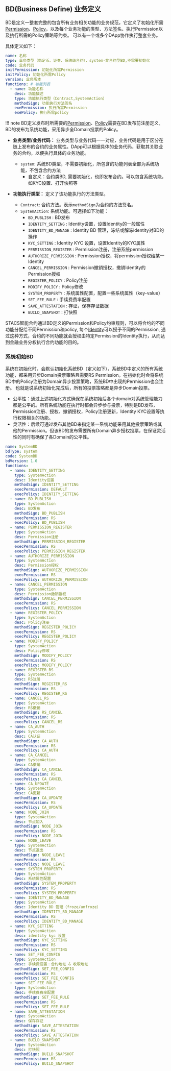 ## **BD(Business Define) 业务定义**
BD是定义一整套完整的包含所有业务相关功能的业务规范，它定义了初始化所需[Permission][1]、[Policy][2]，以及每个业务功能的类型、方法签名、执行Permission以及执行所需的Policy策略等约束。
可以有一个或多个DApp协作执行整套业务。

具体定义如下：

```yaml
name: 名称
type: 业务类型（稳定币、证券、系统级合约），system-非合约型BD,不需要初始化
code: 业务代码
initPermission: 初始化所需Permission
initPolicy: 初始化所需Policy
version: 业务版本
functions: # 功能列表
  - name: 功能名称
    desc: 功能描述
    type: 功能执行类型（Contract,SystemAction） 
    methodSign: 功能执行方法签名
    exePermission: 执行所需Permission
    exePolicy: 执行所需policy 
```
!!! note
    BD定义发布时所需要的[Permission][1]、[Policy][2]需要在BD发布前注册定义, BD的发布为系统功能，采用异步全Domain投票的Policy。

- **业务类型/业务代码：** 业务类型与业务代码一一对应，业务代码是用于区分在链上发布的合约的业务属性。DApp可以根据具体的业务代码，获取其关联业务的合约，以便执行具体的业务功能。
  * `system`: 系统BD类型，不需要初始化，所包含的功能列表全部为系统功能，不包含合约方法 
    * 自定义：合约类BD, 需要初始化，也即发布合约。可以包含系统功能，如KYC设置、打开快照等
  
- **功能执行类型：** 定义了该功能执行的方法类型。

    * `Contract`: 合约方法。表示<code>methodSign</code>为合约的方法签名。
    * `SystemAction`: 系统功能。可选择如下功能：
        - `BD_PUBLISH` : BD发布
        - `IDENTITY_SETTING` : Identity设置，设置Identity的一般属性
        - `IDENTITY_BD_MANAGE` : Identity BD 管理，冻结或解冻identity对BD的操作
        - `KYC_SETTING` : Identity KYC 设置，设置Identity的KYC属性
        - `PERMISSION_REGISTER` : Permission注册，注册系统permission
        - `AUTHORIZE_PERMISSION` : Permission授权，将permission授权给某一Identity
        - `CANCEL_PERMISSION` : Permission撤销授权，撤销Identity的Permission授权
        - `REGISTER_POLICY` : Policy注册
        - `MODIFY_POLICY` : Policy修改
        - `SYSTEM_PROPERTY` : 系统属性配置，配置一些系统属性（key-value）
        - `SET_FEE_RULE` : 手续费费率配置
        - `SAVE_ATTESTATION` : 存证，保存存证数据
        - `BUILD_SNAPSHOT` : 打快照
        

STACS智能合约通过BD定义的Permission和Policy约束规则，可以将合约的不同功能分配给不同Permission和policy, 每个[Identity][3]可以授予不同的Permission,
通过这种方式，合约的不同功能就会授权由特定Permission的Identity执行，从而达到金融业务分权执行合约功能的目的。

### 系统初始BD

系统在初始化时，会默认初始化系统BD（定义如下），系统BD中定义的所有系统功能，都采用异步Domain投票策略且需要RS Permission。在初始化时会将系统BD中的Policy注册为Domain异步投票策略，系统BD中出现的Permission也会注册。
也就是说系统初始化完成后，所有的投票策略都是异步Domain投票。

- 公平性：通过上述初始化方式确保在系统初始后各个domain对系统管理能力都是公平的。所有系统功能在执行时都会异步参与投票，特别是BD发布，Permission注册、授权、撤销授权，Policy注册更新，Identity KYC设置等执行权限相关的功能。
- 灵活性：后续可通过发布其他BD来指定某一系统功能采用其他投票策略或其他的Permission。但该BD的发布需要所有Domain异步授权投票，在保证灵活性的同时有确保了各Domain的公平性。

```yaml
name: SystemBD
bdType: system
code: SystemBD
bdVersion: 1.0
functions:
  - name: IDENTITY_SETTING
    type: SystemAction
    desc: Identity设置
    methodSign: IDENTITY_SETTING
    execPermission: DEFAULT
    execPolicy: IDENTITY_SETTING
  - name: BD_PUBLISH
    type: SystemAction
    desc: BD发布
    methodSign: BD_PUBLISH
    execPermission: RS
    execPolicy: BD_PUBLISH
  - name: PERMISSION_REGISTER
    type: SystemAction
    desc: Permission注册
    methodSign: PERMISSION_REGISTER
    execPermission: RS
    execPolicy: PERMISSION_REGISTER
  - name: AUTHORIZE_PERMISSION
    type: SystemAction
    desc: Permission授权
    methodSign: AUTHORIZE_PERMISSION
    execPermission: RS
    execPolicy: AUTHORIZE_PERMISSION
  - name: CANCEL_PERMISSION
    type: SystemAction
    desc: Permission撤销授权
    methodSign: CANCEL_PERMISSION
    execPermission: RS
    execPolicy: CANCEL_PERMISSION
  - name: REGISTER_POLICY
    type: SystemAction
    desc: Policy注册
    methodSign: REGISTER_POLICY
    execPermission: RS
    execPolicy: REGISTER_POLICY
  - name: MODIFY_POLICY
    type: SystemAction
    desc: Policy修改
    methodSign: MODIFY_POLICY
    execPermission: RS
    execPolicy: MODIFY_POLICY
  - name: REGISTER_RS
    type: SystemAction
    desc: RS注册
    methodSign: REGISTER_RS
    execPermission: RS
    execPolicy: REGISTER_RS
  - name: CANCEL_RS
    type: SystemAction
    desc: RS撤销
    methodSign: RS_CANCEL
    execPermission: RS
    execPolicy: CANCEL_RS
  - name: CA_AUTH
    type: SystemAction
    desc: CA认证
    methodSign: CA_AUTH
    execPermission: RS
    execPolicy: CA_AUTH
  - name: CA_CANCEL
    type: SystemAction
    desc: CA撤销
    methodSign: CA_CANCEL
    execPermission: RS
    execPolicy: CA_CANCEL
  - name: CA_UPDATE
    type: SystemAction
    desc: CA更新
    methodSign: CA_UPDATE
    execPermission: RS
    execPolicy: CA_UPDATE
  - name: NODE_JOIN
    type: SystemAction
    desc: 节点加入
    methodSign: NODE_JOIN
    execPermission: RS
    execPolicy: NODE_JOIN
  - name: NODE_LEAVE
    type: SystemAction
    desc: 节点退出
    methodSign: NODE_LEAVE
    execPermission: RS
    execPolicy: NODE_LEAVE
  - name: SYSTEM_PROPERTY
    type: SystemAction
    desc: 系统属性配置
    methodSign: SYSTEM_PROPERTY
    execPermission: RS
    execPolicy: SYSTEM_PROPERTY
  - name: IDENTITY_BD_MANAGE
    type: SystemAction
    desc: Identity BD 管理（froze/unfroze）
    methodSign: IDENTITY_BD_MANAGE
    execPermission: RS
    execPolicy: IDENTITY_BD_MANAGE
  - name: KYC_SETTING
    type: SystemAction
    desc: identity kyc 设置
    methodSign: KYC_SETTING
    execPermission: RS
    execPolicy: KYC_SETTING
  - name: SET_FEE_CONFIG
    type: SystemAction
    desc: 手续费设置：合约地址 & 收取地址
    methodSign: SET_FEE_CONFIG
    execPermission: RS
    execPolicy: SET_FEE_CONFIG
  - name: SET_FEE_RULE
    type: SystemAction
    desc: 手续费费率配置
    methodSign: SET_FEE_RULE
    execPermission: RS
    execPolicy: SET_FEE_RULE
  - name: SAVE_ATTESTATION
    type: SystemAction
    desc: 保存存证
    methodSign: SAVE_ATTESTATION
    execPermission: RS
    execPolicy: SAVE_ATTESTATION
  - name: BUILD_SNAPSHOT
    type: SystemAction
    desc: 打快照
    methodSign: BUILD_SNAPSHOT
    execPermission: RS
    execPolicy: BUILD_SNAPSHOT
```

[1]: permission.md
[2]: policy.md
[3]: identity.md
